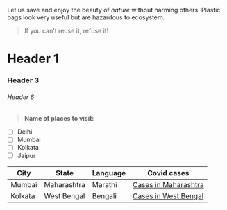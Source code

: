 Let us save and enjoy the beauty of _nature_ without harming others. Plastic bags look very useful but are hazardous to ecosystem.

>  If you can't reuse it, refuse it!

# Header 1

### Header 3

###### Header 6

> **Name of places to visit:**
- [ ] Delhi
- [ ] Mumbai
- [ ] Kolkata
- [ ] Jaipur

City | State | Language | Covid cases
--- | --- | --- | ---
Mumbai | Maharashtra | Marathi | [Cases in Maharashtra](https://www.covid19india.org/state/MH)
Kolkata | West Bengal | Bengali | [Cases in West Bengal](https://www.covid19india.org/state/WB)
